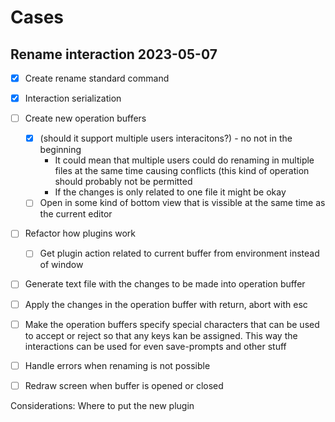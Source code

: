 

# Cases

## Rename interaction 2023-05-07

- [x] Create rename standard command
- [x] Interaction serialization
- [ ] Create new operation buffers
   - [x] (should it support multiple users interacitons?) - no not in the beginning
      - It could mean that multiple users could do renaming in multiple files at
        the same time causing conflicts (this kind of operation should probably
        not be permitted
      - If the changes is only related to one file it might be okay
   - [ ] Open in some kind of bottom view that is vissible at the same time as
         the current editor
- [ ] Refactor how plugins work
   - [ ] Get plugin action related to current buffer from environment instead of window
- [ ] Generate text file with the changes to be made into operation buffer
- [ ] Apply the changes in the operation buffer with return, abort with esc
- [ ] Make the operation buffers specify special characters that can be used to 
      accept or reject so that any keys kan be assigned.
      This way the interactions can be used for even save-prompts and other stuff
- [ ] Handle errors when renaming is not possible
- [ ] Redraw screen when buffer is opened or closed


Considerations:
  Where to put the new plugin
